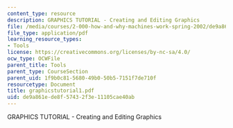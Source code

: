 ```yaml
---
content_type: resource
description: GRAPHICS TUTORIAL - Creating and Editing Graphics
file: /media/courses/2-000-how-and-why-machines-work-spring-2002/de9a861ede8f57432f3e11105cae40ab_graphicstutorial1.pdf
file_type: application/pdf
learning_resource_types:
- Tools
license: https://creativecommons.org/licenses/by-nc-sa/4.0/
ocw_type: OCWFile
parent_title: Tools
parent_type: CourseSection
parent_uid: 1f9b0c81-5680-49b0-50b5-7151f7de710f
resourcetype: Document
title: graphicstutorial1.pdf
uid: de9a861e-de8f-5743-2f3e-11105cae40ab
---
```

GRAPHICS TUTORIAL - Creating and Editing Graphics